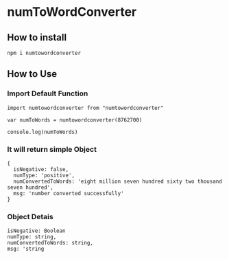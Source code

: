 # numToWordConverter

## How to install

```
npm i numtowordconverter
```

## How to Use

### Import Default Function
```
import numtowordconverter from "numtowordconverter"

var numToWords = numtowordconverter(8762700) 

console.log(numToWords)

```
 
### It will return simple Object

```
{
  isNegative: false,
  numType: 'positive',
  numConvertedToWords: 'eight million seven hundred sixty two thousand seven hundred',
  msg: 'number converted successfully'
}
```
### Object Detais

```
isNegative: Boolean
numType: string,
numConvertedToWords: string,
msg: 'string

```
